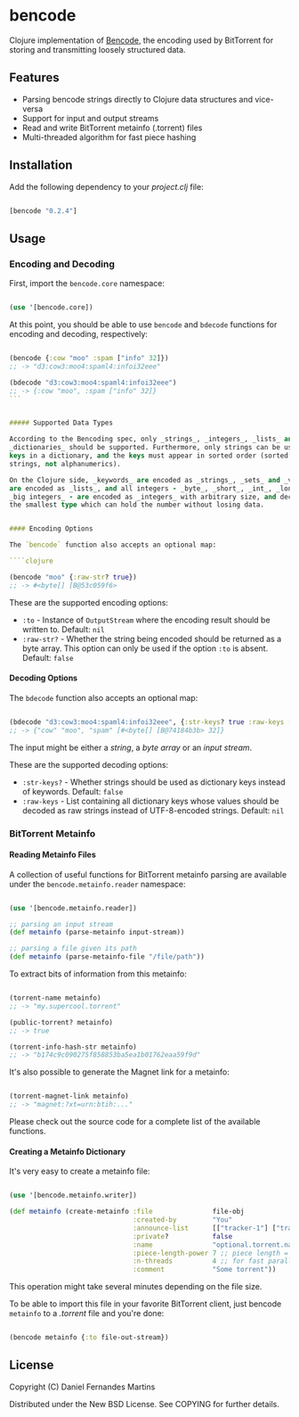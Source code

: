 # bencode

Clojure implementation of [Bencode](http://bittorrent.org/beps/bep_0003.html#bencoding),
the encoding used by BitTorrent for storing and transmitting loosely structured data.

## Features

* Parsing bencode strings directly to Clojure data structures and vice-versa
* Support for input and output streams
* Read and write BitTorrent metainfo (.torrent) files
* Multi-threaded algorithm for fast piece hashing


## Installation

Add the following dependency to your _project.clj_ file:

````clojure

[bencode "0.2.4"]
````


## Usage

### Encoding and Decoding

First, import the `bencode.core` namespace:

````clojure

(use '[bencode.core])
````

At this point, you should be able to use `bencode` and `bdecode` functions for
encoding and decoding, respectively:

````clojure

(bencode {:cow "moo" :spam ["info" 32]})
;; -> "d3:cow3:moo4:spaml4:infoi32eee"

(bdecode "d3:cow3:moo4:spaml4:infoi32eee")
;; -> {:cow "moo", :spam ["info" 32]}
```


##### Supported Data Types

According to the Bencoding spec, only _strings_, _integers_, _lists_ and
_dictionaries_ should be supported. Furthermore, only strings can be used as
keys in a dictionary, and the keys must appear in sorted order (sorted as raw
strings, not alphanumerics).

On the Clojure side, _keywords_ are encoded as _strings_, _sets_ and _vectors_
are encoded as _lists_, and all integers - _byte_, _short_, _int_, _long_,
_big integers_ - are encoded as _integers_ with arbitrary size, and decoded to
the smallest type which can hold the number without losing data.


#### Encoding Options

The `bencode` function also accepts an optional map:

````clojure

(bencode "moo" {:raw-str? true})
;; -> #<byte[] [B@53c059f6>
````

These are the supported encoding options:

* `:to` - Instance of `OutputStream` where the encoding result should be
  written to. Default: `nil`
* `:raw-str?` - Whether the string being encoded should be returned as a
  byte array. This option can only be used if the option `:to` is absent.
  Default: `false`


#### Decoding Options

The `bdecode` function also accepts an optional map:

````clojure

(bdecode "d3:cow3:moo4:spaml4:infoi32eee", {:str-keys? true :raw-keys ["spam"]})
;; -> {"cow" "moo", "spam" [#<byte[] [B@74184b3b> 32]}
````

The input might be either a _string_, a _byte array_ or an _input stream_.

These are the supported decoding options:

* `:str-keys?` - Whether strings should be used as dictionary keys instead of
  keywords. Default: `false`
* `:raw-keys` - List containing all dictionary keys whose values should be
  decoded as raw strings instead of UTF-8-encoded strings. Default: `nil`


### BitTorrent Metainfo

#### Reading Metainfo Files

A collection of useful functions for BitTorrent metainfo parsing are available
under the `bencode.metainfo.reader` namespace:

````clojure

(use '[bencode.metainfo.reader])

;; parsing an input stream
(def metainfo (parse-metainfo input-stream))

;; parsing a file given its path
(def metainfo (parse-metainfo-file "/file/path"))
````

To extract bits of information from this metainfo:

````clojure

(torrent-name metainfo)
;; -> "my.supercool.torrent"

(public-torrent? metainfo)
;; -> true

(torrent-info-hash-str metainfo)
;; -> "b174c9c090275f858853ba5ea1b01762eaa59f9d"
````

It's also possible to generate the Magnet link for a metainfo:

````clojure

(torrent-magnet-link metainfo)
;; -> "magnet:?xt=urn:btih:..."
````

Please check out the source code for a complete list of the available functions.

#### Creating a Metainfo Dictionary

It's very easy to create a metainfo file:

````clojure

(use '[bencode.metainfo.writer])

(def metainfo (create-metainfo :file               file-obj
                               :created-by         "You"
                               :announce-list      [["tracker-1"] ["tracker-2"]]
                               :private?           false
                               :name               "optional.torrent.name"
                               :piece-length-power 7 ;; piece length = 2^7KiB
                               :n-threads          4 ;; for fast parallel piece hashing
                               :comment            "Some torrent"))
````

This operation might take several minutes depending on the file size.

To be able to import this file in your favorite BitTorrent client, just bencode
`metainfo` to a _.torrent_ file and you're done:


````clojure

(bencode metainfo {:to file-out-stream})
````


## License

Copyright (C) Daniel Fernandes Martins

Distributed under the New BSD License. See COPYING for further details.

